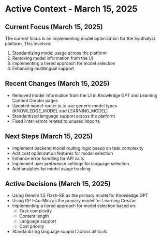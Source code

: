 # Active Context - March 15, 2025

## Current Focus (March 15, 2025)

The current focus is on implementing model optimization for the Synthalyst platform. This involves:

1. Standardizing model usage across the platform
2. Removing model information from the UI
3. Implementing a tiered approach for model selection
4. Enhancing multilingual support

## Recent Changes (March 15, 2025)

- Removed model information from the UI in Knowledge GPT and Learning Content Creator pages
- Updated model-router.ts to use generic model types (KNOWLEDGE_MODEL and LEARNING_MODEL)
- Standardized language support across the platform
- Fixed linter errors related to unused imports

## Next Steps (March 15, 2025)

- Implement backend model routing logic based on task complexity
- Add cost optimization features for model selection
- Enhance error handling for API calls
- Implement user preference settings for language selection
- Add analytics for model usage tracking

## Active Decisions (March 15, 2025)

- Using Gemini 1.5 Flash-8B as the primary model for Knowledge GPT
- Using GPT-4o-Mini as the primary model for Learning Creator
- Implementing a tiered approach for model selection based on:
  - Task complexity
  - Content length
  - Language support
  - Cost priority
- Standardizing language support across all tools

